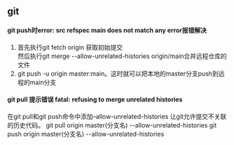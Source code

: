 
## git

#### git push时error: src refspec main does not match any error报错解决
 1.  首先执行git fetch origin 获取初始提交        
     然后执行git merge --allow-unrelated-histories origin/main合并远程仓库的文件
  2. git push -u origin master:main。这时就可以把本地的master分支push到远程的main分支   

#### git pull 提示错误 fatal: refusing to merge unrelated histories
  在git pull和git push命令中添加–allow-unrelated-histories 让git允许提交不关联的历史代码。
  git pull origin master(分支名) --allow-unrelated-histories 
  git push origin master(分支名) --allow-unrelated-histories 





